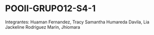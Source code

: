 # POOII-GRUPO12-S4-1
Integrantes: 
Huaman Fernandez, Tracy Samantha
Humareda Davila, Lia Jackeline
Rodriguez Marin, Jhiomara
